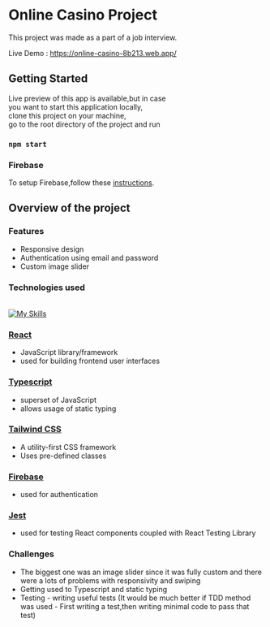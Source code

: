 # Online Casino Project

This project was made as a part of a job interview.

Live Demo : https://online-casino-8b213.web.app/

## Getting Started

Live preview of this app is available,but in case \
you want to start this application locally,\
clone this project on your machine,\
go to the root directory of the project
and run

### `npm start`

### Firebase

To setup Firebase,follow these [instructions](https://firebase.google.com/docs/admin/setup/).

## Overview of the project

### Features

- Responsive design
- Authentication using email and password
- Custom image slider

### Technologies used

\
[![My Skills](https://skills.thijs.gg/icons?i=html,css,js,react,typescript,tailwind,firebase,jest)](https://skills.thijs.gg)

### [React](https://react.dev/)

- JavaScript library/framework
- used for building frontend user interfaces

### [Typescript](https://www.typescriptlang.org/)

- superset of JavaScript
- allows usage of static typing

### [Tailwind CSS](https://tailwindcss.com/)

- A utility-first CSS framework
- Uses pre-defined classes

### [Firebase](https://firebase.google.com/)

- used for authentication

### [Jest](https://jestjs.io/)

- used for testing React components coupled with React Testing Library

### Challenges

- The biggest one was an image slider since it was fully custom and there were a lots of problems with responsivity and swiping
- Getting used to Typescript and static typing
- Testing - writing useful tests (It would be much better if TDD method was used - First writing a test,then writing minimal code to pass that test)
